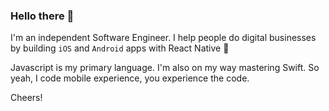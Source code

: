 ### Hello there 👋

I'm an independent Software Engineer. I help people do digital businesses by building `iOS` and `Android` apps with React Native 📱 

Javascript is my primary language. I'm also on my way mastering Swift. So yeah, I code mobile experience, you experience the code.

Cheers!
